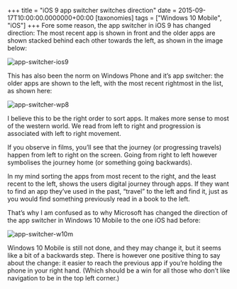 +++
title = "iOS 9 app switcher switches direction"
date = 2015-09-17T10:00:00.0000000+00:00
[taxonomies]
tags = ["Windows 10 Mobile", "iOS"]
+++
Fore some reason, the app switcher in iOS 9 has changed direction: The most recent app is shown in front and the older apps are shown stacked behind each other towards the left, as shown in the image below:

![app-switcher-ios9](/images/app-switcher-ios9.png)

This has also been the norm on Windows Phone and it’s app switcher: the older apps are shown to the left, with the most recent rightmost in the list, as shown here:

![app-switcher-wp8](/images/app-switcher-wp8.jpg)

I believe this to be the right order to sort apps. It makes more sense to most of the western world. We read from left to right and progression is associated with left to right movement.

If you observe in films, you’ll see that the journey (or progressing travels) happen from left to right on the screen. Going from right to left however symbolises the journey home (or something going backwards).

In my mind sorting the apps from most recent to the right, and the least recent to the left, shows the users digital journey through apps. If they want to find an app they’ve used in the past, “travel” to the left and find it, just as you would find something previously read in a book to the left.

That’s why I am confused as to why Microsoft has changed the direction of the app switcher in Windows 10 Mobile to the one iOS had before:

![app-switcher-w10m](/images/app-switcher-w10m.png)

Windows 10 Mobile is still not done, and they may change it, but it seems like a bit of a backwards step. There is however one positive thing to say about the change: it easier to reach the previous app if you’re holding the phone in your right hand. (Which should be a win for all those who don’t like navigation to be in the top left corner.)
